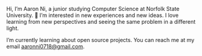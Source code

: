 Hi, I’m Aaron Ni, a junior studying Computer Science at Norfolk State University. 
👀 I’m interested in new experiences and new ideas. I love learning from new perspectives and seeing the same problem in a different light.   

I’m currently learning about open source projects.
You can reach me at my email aaronni0718@gmail.com.

<!---
thatguyseven/thatguyseven is a ✨ special ✨ repository because its `README.md` (this file) appears on your GitHub profile.
You can click the Preview link to take a look at your changes.
--->
